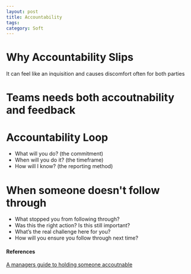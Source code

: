 ```yaml
---
layout: post
title: Accountability
tags: 
category: Soft
---
```

# Why Accountability Slips

It can feel like an inquisition and causes discomfort often for both parties

# Teams needs both accoutnability and feedback

# Accountability Loop

* What will you do? (the commitment)
* When will you do it? (the timeframe)
* How will I know? (the reporting method)

# When someone doesn't follow through

* What stopped you from following through?
* Was this the right action? Is this still important?
* What’s the real challenge here for you?
* How will you ensure you follow through next time?

#### References

[A managers guide to holding someone accoutnable](https://medium.dave-bailey.com/a-manager-guide-to-holding-your-team-accountable-a05aac67294c)  

